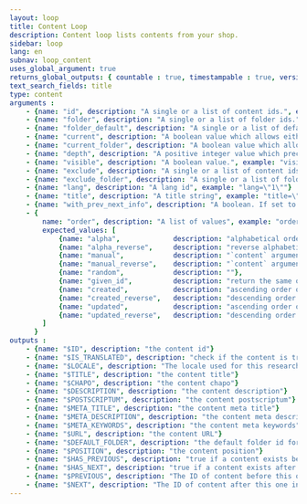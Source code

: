 ```yaml
---
layout: loop
title: Content Loop
description: Content loop lists contents from your shop.
sidebar: loop
lang: en
subnav: loop_content
uses_global_argument: true
returns_global_outputs: { countable : true, timestampable : true, versionable : true }
text_search_fields: title
type: content
arguments :
    - {name: "id", description: "A single or a list of content ids.", example: "id=\"2\", id=\"1,4,7\""}
    - {name: "folder", description: "A single or a list of folder ids.", example: "folder=\"3\", folder=\"2,5,8\""}
    - {name: "folder_default", description: "A single or a list of default folder ids allowing to retrieve all content having this parameter as default folder.", example: "folder_default=\"2\", folder_default=\"1,4,7\""}
    - {name: "current", description: "A boolean value which allows either to exclude current content from results either to match only this content", example: "current=\"yes\""}
    - {name: "current_folder", description: "A boolean value which allows either to exclude current folder contents from results either to match only current folder contents. If a content is in multiple folders whose one is current it will not be excluded if current_folder=\"false\" but will be included if current_folder=\"yes\"", example: "current_folder=\"yes\""}
    - {name: "depth", description: "A positive integer value which precise how many subfolder levels will be browse. Will not be consider if folder parameter is not set.", example: "depth=\"2\"", default: "1"}
    - {name: "visible", description: "A boolean value.", example: "visible=\"no\"", default: "yes"}
    - {name: "exclude", description: "A single or a list of content ids.", example: "exclude=\"2\", exclude=\"1,4,7\""}
    - {name: "exclude_folder", description: "A single or a list of folder ids. If a content is in multiple folders which are not all excluded it will not be excluded.", example: "exclude_folder=\"2\", exclude_folder=\"1,4,7\""}
    - {name: "lang", description: "A lang id", example: "lang=\"1\""}
    - {name: "title", description: "A title string", example: "title=\"foo\""}
    - {name: "with_prev_next_info", description: "A boolean. If set to true, $PREVIOUS and $NEXT output arguments are available.", example: "with_prev_next_info=\"yes\"", default: "false"}
    - {
        name: "order", description: "A list of values", example: "order=\"random\"", default: "manual",
        expected_values: [
            {name: "alpha",             description: "alphabetical order on title"},
            {name: "alpha_reverse",     description: "reverse alphabetical order on title"},
            {name: "manual",            description: "`content` argument must be set"},
            {name: "manual_reverse",    description: "`content` argument must be set"},
            {name: "random",            description: ""},
            {name: "given_id",          description: "return the same order received in `id` argument which therefore must be set"},
            {name: "created",           description: "ascending order on date of content creation"},
            {name: "created_reverse",   description: "descending order on date of content creation"},
            {name: "updated",           description: "ascending order on date of content update"},
            {name: "updated_reverse",   description: "descending order on date of content update"},
        ]
      }
outputs :
    - {name: "$ID", description: "the content id"}
    - {name: "$IS_TRANSLATED", description: "check if the content is translated"}
    - {name: "$LOCALE", description: "The locale used for this research"}
    - {name: "$TITLE", description: "the content title"}
    - {name: "$CHAPO", description: "the content chapo"}
    - {name: "$DESCRIPTION", description: "the content description"}
    - {name: "$POSTSCRIPTUM", description: "the content postscriptum"}
    - {name: "$META_TITLE", description: "the content meta title"}
    - {name: "$META_DESCRIPTION", description: "the content meta description"}
    - {name: "$META_KEYWORDS", description: "the content meta keywords"}
    - {name: "$URL", description: "the content URL"}
    - {name: "$DEFAULT_FOLDER", description: "the default folder id for the current content"}
    - {name: "$POSITION", description: "the content position"}
    - {name: "$HAS_PREVIOUS", description: "true if a content exists before this one in the current folder, following contents positions. Only available if <strong>with_prev_next_info</strong> parameter is set to true, or if <strong>backend_context</strong> is true"}
    - {name: "$HAS_NEXT", description: "true if a content exists after this one in the current folder, following contents positions. Only available if <strong>with_prev_next_info</strong> parameter is set to true, or if <strong>backend_context</strong> is true"}
    - {name: "$PREVIOUS", description: "The ID of content before this one in the current folder, following contents positions, or null if none exists. Only available if <strong>with_prev_next_info</strong> parameter is set to true, or if <strong>backend_context</strong> is true"}
    - {name: "$NEXT", description: "The ID of content after this one in the current folder, following contents positions, or null if none exists. Only available if <strong>with_prev_next_info</strong> parameter is set to true, or if <strong>backend_context</strong> is true"}   
---
```

